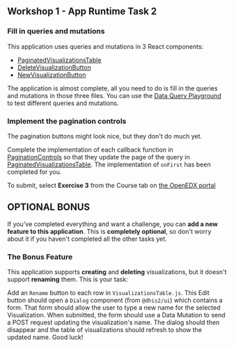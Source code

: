 ## Workshop 1 - App Runtime Task 2

### Fill in queries and mutations

This application uses queries and mutations in 3 React components:
- [PaginatedVisualizationsTable](./src/components/PaginatedVisualizationsTable.js)
- [DeleteVisualizationButton](./src/components/DeleteVisualizationButton.js)
- [NewVisualizationButton](./src/components/NewVisualizationButton.js)

The application is almost complete, all you need to do is fill in the queries and mutations in those three files.  You can use the [Data Query Playground](https://runtime.dhis2.nu/playground) to test different queries and mutations.

### Implement the pagination controls

The pagination buttons might look nice, but they don't do much yet.

Complete the implementation of each callback function in [PaginationControls](./src/components/PaginationControls.js) so that they update the page of the query in [PaginatedVisualizationsTable](./src/components/PaginatedVisualizationsTable.js).  The implementation of `onFirst` has been completed for you.

To submit, select **Exercise 3** from the Course tab on [the OpenEDX portal](https://academy.dhis2.org/courses/course-v1:HISP_UiO+D2ADd100EN+2020_Q3)

## OPTIONAL BONUS

If you've completed everything and want a challenge, you can **add a new feature to this application**.  This is **completely optional**, so don't worry about it if you haven't completed all the other tasks yet.

### The Bonus Feature

This application supports **creating** and **deleting** visualizations, but it doesn't support **renaming** them.  This is your task:

Add an `Rename` button to each row in `VisualizationsTable.js`.  This Edit button should open a `Dialog` component (from `@dhis2/ui`) which contains a form.  That form should allow the user to type a new name for the selected Visualization.  When submitted, the form should use a Data Mutation to send a POST request updating the visualization's name.  The dialog should then disappear and the table of visualizations should refresh to show the updated name.  Good luck!